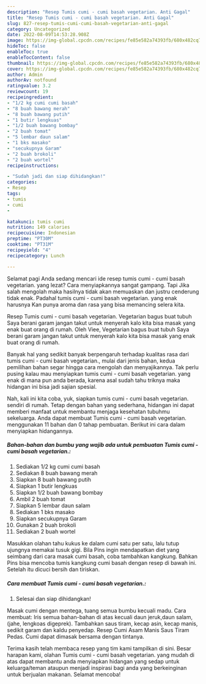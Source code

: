```yaml
---
description: "Resep Tumis cumi - cumi basah vegetarian. Anti Gagal"
title: "Resep Tumis cumi - cumi basah vegetarian. Anti Gagal"
slug: 827-resep-tumis-cumi-cumi-basah-vegetarian-anti-gagal
category: Uncategorized
date: 2022-08-09T14:53:28.908Z
image: https://img-global.cpcdn.com/recipes/fe85e582a74393fb/680x482cq70/tumis-cumi-cumi-basah-vegetarian-foto-resep-utama.jpg
hideToc: false
enableToc: true
enableTocContent: false
thumbnail: https://img-global.cpcdn.com/recipes/fe85e582a74393fb/680x482cq70/tumis-cumi-cumi-basah-vegetarian-foto-resep-utama.jpg
cover: https://img-global.cpcdn.com/recipes/fe85e582a74393fb/680x482cq70/tumis-cumi-cumi-basah-vegetarian-foto-resep-utama.jpg
author: Admin
authorAv: notfound
ratingvalue: 3.2
reviewcount: 19
recipeingredient:
- "1/2 kg cumi cumi basah"
- "8 buah bawang merah"
- "8 buah bawang putih"
- "1 butir lengkuas"
- "1/2 buah bawang bombay"
- "2 buah tomat"
- "5 lembar daun salam"
- "1 bks masako"
- "secukupnya Garam"
- "2 buah brokoli"
- "2 buah wortel"
recipeinstructions:

- "Sudah jadi dan siap dihidangkan!"
categories:
- Resep
tags:
- tumis
- cumi
- 

katakunci: tumis cumi  
nutrition: 149 calories
recipecuisine: Indonesian
preptime: "PT30M"
cooktime: "PT31M"
recipeyield: "4"
recipecategory: Lunch

---
```



Selamat pagi Anda sedang mencari ide resep tumis cumi - cumi basah vegetarian. yang lezat? Cara menyiapkannya sangat gampang. Tapi Jika salah mengolah maka hasilnya tidak akan memuaskan dan justru cenderung tidak enak. Padahal tumis cumi - cumi basah vegetarian. yang enak harusnya Kan punya aroma dan rasa yang bisa memancing selera kita.


Resep Tumis cumi - cumi basah vegetarian. Vegetarian bagus buat tubuh Saya berani garam jangan takut untuk menyerah kalo kita bisa masak yang enak buat orang di rumah. Oleh Viee, Vegetarian bagus buat tubuh Saya berani garam jangan takut untuk menyerah kalo kita bisa masak yang enak buat orang di rumah.

Banyak hal yang sedikit banyak berpengaruh terhadap kualitas rasa dari tumis cumi - cumi basah vegetarian., mulai dari jenis bahan, kedua pemilihan bahan segar hingga cara mengolah dan menyajikannya. Tak perlu pusing kalau mau menyiapkan tumis cumi - cumi basah vegetarian. yang enak di mana pun anda berada, karena asal sudah tahu triknya maka hidangan ini bisa jadi sajian spesial.


Nah, kali ini kita coba, yuk, siapkan tumis cumi - cumi basah vegetarian. sendiri di rumah. Tetap dengan bahan yang sederhana, hidangan ini dapat memberi manfaat untuk membantu menjaga kesehatan tubuhmu sekeluarga. Anda dapat membuat Tumis cumi - cumi basah vegetarian. menggunakan 11 bahan dan 0 tahap pembuatan. Berikut ini cara dalam menyiapkan hidangannya.

<!--inarticleads1-->

##### Bahan-bahan dan bumbu yang wajib ada untuk pembuatan Tumis cumi - cumi basah vegetarian.:

1. Sediakan 1/2 kg cumi cumi basah
1. Sediakan 8 buah bawang merah
1. Siapkan 8 buah bawang putih
1. Siapkan 1 butir lengkuas
1. Siapkan 1/2 buah bawang bombay
1. Ambil 2 buah tomat
1. Siapkan 5 lembar daun salam
1. Sediakan 1 bks masako
1. Siapkan secukupnya Garam
1. Gunakan 2 buah brokoli
1. Sediakan 2 buah wortel


Masukkan olahan tahu kukus ke dalam cumi satu per satu, lalu tutup ujungnya memakai tusuk gigi. Bila Pins ingin mendapatkan diet yang seimbang dari cara masak cumi basah, coba tambahkan kangkung. Bahkan Pins bisa mencoba tumis kangkung cumi basah dengan resep di bawah ini. Setelah itu dicuci bersih dan tiriskan. 

<!--inarticleads2-->

##### Cara membuat Tumis cumi - cumi basah vegetarian.:


1. Selesai dan siap dihidangkan!

Masak cumi dengan mentega, tuang semua bumbu kecuali madu. Cara membuat: Iris semua bahan-bahan di atas kecuali daun jeruk,daun salam, (jahe, lengkoas digeprek). Tambahkan saus tiram, kecap asin, kecap manis, sedikit garam dan kaldu penyedap. Resep Cumi Asam Manis Saus Tiram Pedas. Cumi dapat dimasak bersama dengan tintanya. 

Terima kasih telah membaca resep yang tim kami tampilkan di sini. Besar harapan kami, olahan Tumis cumi - cumi basah vegetarian. yang mudah di atas dapat membantu anda menyiapkan hidangan yang sedap untuk keluarga/teman ataupun menjadi inspirasi bagi anda yang berkeinginan untuk berjualan makanan. Selamat mencoba!
